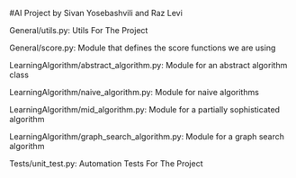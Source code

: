 #AI Project by Sivan Yosebashvili and Raz Levi

General/utils.py: Utils For The Project

General/score.py: Module that defines the score functions we are using

LearningAlgorithm/abstract_algorithm.py: Module for an abstract algorithm class

LearningAlgorithm/naive_algorithm.py: Module for naive algorithms

LearningAlgorithm/mid_algorithm.py: Module for a partially sophisticated algorithm

LearningAlgorithm/graph_search_algorithm.py: Module for a graph search algorithm

Tests/unit_test.py: Automation Tests For The Project
